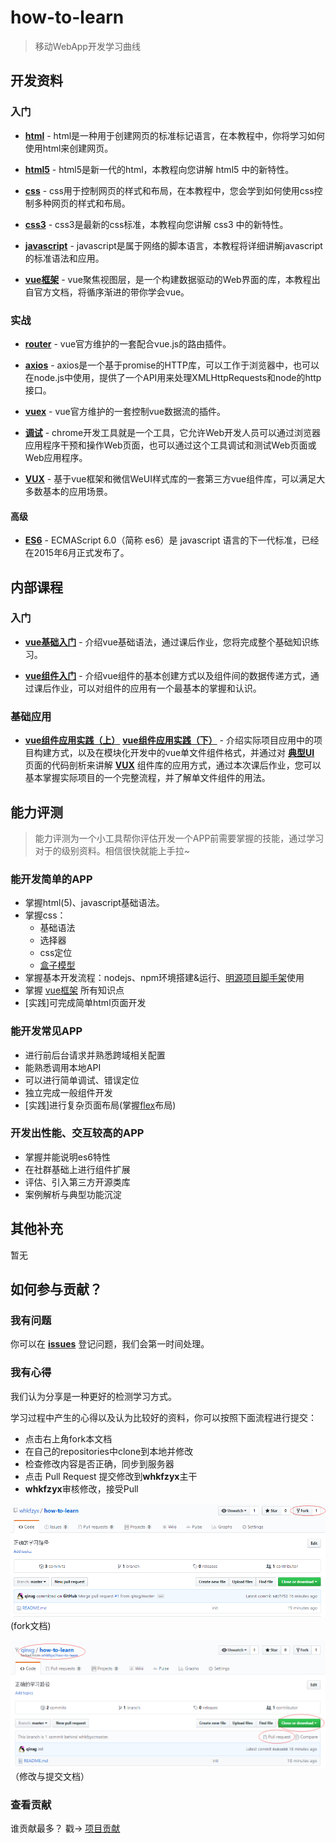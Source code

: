 # how-to-learn
> 移动WebApp开发学习曲线


## 开发资料

### 入门

* **[html]** - html是一种用于创建网页的标准标记语言，在本教程中，你将学习如何使用html来创建网页。

* **[html5]** - html5是新一代的html，本教程向您讲解 html5 中的新特性。

* **[css]** - css用于控制网页的样式和布局，在本教程中，您会学到如何使用css控制多种网页的样式和布局。

* **[css3]** - css3是最新的css标准，本教程向您讲解 css3 中的新特性。

* **[javascript]** - javascript是属于网络的脚本语言，本教程将详细讲解javascript的标准语法和应用。

* **[vue框架]** - vue聚焦视图层，是一个构建数据驱动的Web界面的库，本教程出自官方文档，将循序渐进的带你学会vue。

### 实战

* **[router]** - vue官方维护的一套配合vue.js的路由插件。

* **[axios]** - axios是一个基于promise的HTTP库，可以工作于浏览器中，也可以在node.js中使用，提供了一个API用来处理XMLHttpRequests和node的http接口。

* **[vuex]** - vue官方维护的一套控制vue数据流的插件。

* **[调试]** - chrome开发工具就是一个工具，它允许Web开发人员可以通过浏览器应用程序干预和操作Web页面，也可以通过这个工具调试和测试Web页面或Web应用程序。

* **[VUX]** - 基于vue框架和微信WeUI样式库的一套第三方vue组件库，可以满足大多数基本的应用场景。

#### 高级

* **[ES6]** - ECMAScript 6.0（简称 es6）是 javascript 语言的下一代标准，已经在2015年6月正式发布了。

## 内部课程

### 入门

* **[vue基础入门]** - 介绍vue基础语法，通过课后作业，您将完成整个基础知识练习。

* **[vue组件入门]** - 介绍vue组件的基本创建方式以及组件间的数据传递方式，通过课后作业，可以对组件的应用有一个最基本的掌握和认识。

### 基础应用

* **[vue组件应用实践（上）]**  **[vue组件应用实践（下）]** - 介绍实际项目应用中的项目构建方式，以及在模块化开发中的vue单文件组件格式，并通过对 **[典型UI]** 页面的代码剖析来讲解 **[VUX]** 组件库的应用方式，通过本次课后作业，您可以基本掌握实际项目的一个完整流程，并了解单文件组件的用法。


## 能力评测

>能力评测为一个小工具帮你评估开发一个APP前需要掌握的技能，通过学习对于的级别资料。相信很快就能上手拉~

### 能开发简单的APP
* 掌握html(5)、javascript基础语法。
* 掌握css：
    * 基础语法
    * 选择器
    * css定位
    * [盒子模型]
* 掌握基本开发流程：nodejs、npm环境搭建&运行、[明源项目脚手架]使用
* 掌握 [vue框架] 所有知识点
* [实践]可完成简单html页面开发

### 能开发常见APP
* 进行前后台请求并熟悉跨域相关配置
* 能熟悉调用本地API
* 可以进行简单调试、错误定位
* 独立完成一般组件开发
* [实践]进行复杂页面布局(掌握[flex]布局)

### 开发出性能、交互较高的APP
* 掌握并能说明es6特性
* 在社群基础上进行组件扩展
* 评估、引入第三方开源类库
* 案例解析与典型功能沉淀


## 其他补充

暂无

## 如何参与贡献？

### 我有问题

你可以在 **[issues]** 登记问题，我们会第一时间处理。


### 我有心得
我们认为分享是一种更好的检测学习方式。

学习过程中产生的心得以及认为比较好的资料，你可以按照下面流程进行提交：

* 点击右上角fork本文档
* 在自己的repositories中clone到本地并修改
* 检查修改内容是否正确，同步到服务器
* 点击 Pull Request 提交修改到**whkfzyx**主干
* **whkfzyx**审核修改，接受Pull

![how-to-fork](./assets/fork.png)
(fork文档)

![how-to-modify](./assets/modify.png)
（修改与提交文档）

### 查看贡献

谁贡献最多？ 戳->  [项目贡献] 



<!-- References -->

[html]: http://www.w3school.com.cn/html/index.asp
[html5]: http://www.w3school.com.cn/html5/index.asp
[css]: http://www.w3school.com.cn/css/index.asp
[css3]: http://www.w3school.com.cn/css3/index.asp
[javascript]: http://www.w3school.com.cn/b.asp
[vue框架]: https://cn.vuejs.org/v2/guide/

[盒子模型]: http://www.w3school.com.cn/css/css_boxmodel.asp


[router]: https://router.vuejs.org/zh-cn/
[axios]: https://github.com/mzabriskie/axios
[vuex]: https://vuex.vuejs.org/zh-cn/getting-started.html
[调试]: http://www.w3cplus.com/tools/how-to-use-chrome-devtools-like-a-pro.html
[VUX]: https://vux.li/#/zh-CN/README


[flex]: http://www.ruanyifeng.com/blog/2015/07/flex-grammar.html

[ES6]: http://es6.ruanyifeng.com/


[vue基础入门]: https://github.com/whkfzyx/how-to-learn/tree/master/lesson/1.vue基础入门
[vue组件入门]: https://github.com/whkfzyx/how-to-learn/tree/master/lesson/2.vue组件入门
[vue组件应用实践（上）]: ./lesson/3.vue组件应用之基础篇
[vue组件应用实践（下）]: ./lesson/4.vue组件应用之实操篇
[典型UI]: https://github.com/whkfzyx/vue2.x-mysoft-standardui


[项目贡献]:https://github.com/whkfzyx/how-to-learn/graphs/contributors

[issues]:https://github.com/whkfzyx/how-to-learn/issues

[明源项目脚手架]:https://github.com/whkfzyx/cli
